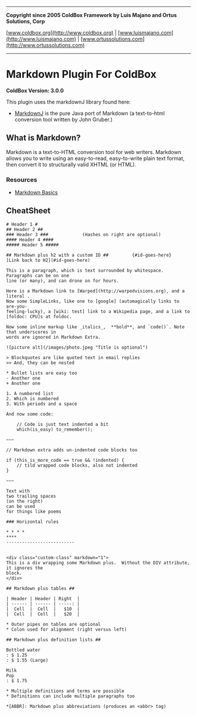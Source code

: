 ********************************************************************************
**Copyright since 2005 ColdBox Framework by Luis Majano and Ortus Solutions, Corp**

[www.coldbox.org](http://www.coldbox.org) | [www.luismajano.com](http://www.luismajano.com) | [www.ortussolutions.com](http://www.ortussolutions.com)
********************************************************************************

Markdown Plugin For ColdBox
===========================

**ColdBox Version: 3.0.0**

This plugin uses the markdownJ library found here: 

* [MarkdownJ](http://code.google.com/p/markdownj/) is the pure Java port of Markdown (a text-to-html conversion tool written by John Gruber.)

## What is Markdown? ##

Markdown is a text-to-HTML conversion tool for web writers. Markdown allows you to write using an easy-to-read, easy-to-write plain text format, then  convert it to structurally valid XHTML (or HTML).

### Resources ###

* [Markdown Basics](http://daringfireball.net/projects/markdown/basics)

## CheatSheet ##

	# Header 1 #
	## Header 2 ##
	### Header 3 ###             (Hashes on right are optional)
	#### Header 4 ####
	##### Header 5 #####
	
	## Markdown plus h2 with a custom ID ##         {#id-goes-here}
	[Link back to H2](#id-goes-here)
	
	This is a paragraph, which is text surrounded by whitespace. Paragraphs can be on one 
	line (or many), and can drone on for hours.  
	
	Here is a Markdown link to [Warped](http://warpedvisions.org), and a literal . 
	Now some SimpleLinks, like one to [google] (automagically links to are-you-
	feeling-lucky), a [wiki: test] link to a Wikipedia page, and a link to 
	[foldoc: CPU]s at foldoc.  
	
	Now some inline markup like _italics_,  **bold**, and `code()`. Note that underscores in 
	words are ignored in Markdown Extra.
	
	![picture alt](/images/photo.jpeg "Title is optional")     
	
	> Blockquotes are like quoted text in email replies
	>> And, they can be nested
	
	* Bullet lists are easy too
	- Another one
	+ Another one
	
	1. A numbered list
	2. Which is numbered
	3. With periods and a space
	
	And now some code:
	
	    // Code is just text indented a bit
	    which(is_easy) to_remember();
	
	~~~
	
	// Markdown extra adds un-indented code blocks too
	
	if (this_is_more_code == true && !indented) {
	    // tild wrapped code blocks, also not indented
	}
	
	~~~
	
	Text with  
	two trailing spaces  
	(on the right)  
	can be used  
	for things like poems  
	
	### Horizontal rules
	
	* * * *
	****
	--------------------------
	
	
	<div class="custom-class" markdown="1">
	This is a div wrapping some Markdown plus.  Without the DIV attribute, it ignores the 
	block. 
	</div>
	
	## Markdown plus tables ##
	
	| Header | Header | Right  |
	| ------ | ------ | -----: |
	|  Cell  |  Cell  |   $10  |
	|  Cell  |  Cell  |   $20  |
	
	* Outer pipes on tables are optional
	* Colon used for alignment (right versus left)
	
	## Markdown plus definition lists ##
	
	Bottled water
	: $ 1.25
	: $ 1.55 (Large)
	
	Milk
	Pop
	: $ 1.75
	
	* Multiple definitions and terms are possible
	* Definitions can include multiple paragraphs too
	
	*[ABBR]: Markdown plus abbreviations (produces an <abbr> tag)